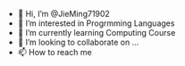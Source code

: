 - 👋 Hi, I’m @JieMing71902
- 👀 I’m interested in Progrmming Languages
- 🌱 I’m currently learning Computing Course
- 💞️ I’m looking to collaborate on ...
- 📫 How to reach me

<!---
JieMing71902/JieMing71902 is a ✨ special ✨ repository because its `README.md` (this file) appears on your GitHub profile.
You can click the Preview link to take a look at your changes.
--->
